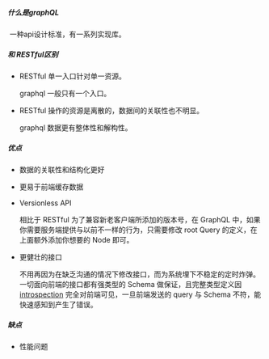##### 什么是graphQL

​	一种api设计标准，有一系列实现库。

##### 和 RESTful区别

+ RESTful 单一入口针对单一资源。

  graphql 一般只有一个入口。

+ RESTful 操作的资源是离散的，数据间的关联性也不明显。

  graphql 数据更有整体性和解构性。

##### 优点

+ 数据的关联性和结构化更好

+ 更易于前端缓存数据

+ Versionless API

  相比于 RESTful 为了兼容新老客户端所添加的版本号，在 GraphQL 中，如果你需要服务端提供与以前不一样的行为，只需要修改 root Query 的定义，在上面额外添加你想要的 Node 即可。

+ 更健壮的接口

  不用再因为在缺乏沟通的情况下修改接口，而为系统埋下不稳定的定时炸弹。一切面向前端的接口都有强类型的 Schema 做保证，且完整类型定义因 [introspection](https://link.zhihu.com/?target=http%3A//graphql.org/learn/introspection/) 完全对前端可见，一旦前端发送的 query 与 Schema 不符，能快速感知到产生了错误。

##### 缺点

+ 性能问题
